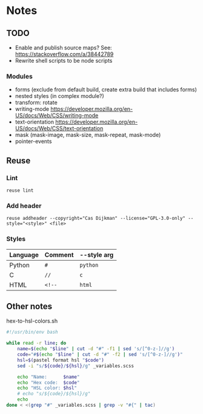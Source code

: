 <!--
SPDX-FileCopyrightText: 2021 Cas Dijkman

SPDX-License-Identifier: GPL-3.0-only
-->

# Notes

## TODO

- Enable and publish source maps?
    See: https://stackoverflow.com/a/38442789
- Rewrite shell scripts to be node scripts

### Modules

- forms (exclude from default build, create extra build that includes forms)
- nested styles (in complex module?)
- transform: rotate
- writing-mode https://developer.mozilla.org/en-US/docs/Web/CSS/writing-mode
- text-orientation https://developer.mozilla.org/en-US/docs/Web/CSS/text-orientation
- mask (mask-image, mask-size, mask-repeat, mask-mode)
- pointer-events

## Reuse

### Lint

`reuse lint`

### Add header

`reuse addheader --copyright="Cas Dijkman" --license="GPL-3.0-only" --style="<style>" <file>`

### Styles

| Language | Comment | --style arg |
|----------|---------|-------------|
| Python   | `#`     | `python`    |
| C        | `//`    | `c`         |
| HTML     | `<!--`  | `html`      |

## Other notes

hex-to-hsl-colors.sh

```bash
#!/usr/bin/env bash

while read -r line; do
    name=$(echo "$line" | cut -d "#" -f1 | sed 's/[^0-z-]//g')
    code="#$(echo "$line" | cut -d "#" -f2 | sed 's/[^0-z-]//g')"
    hsl=$(pastel format hsl "$code")
    sed -i "s/${code}/${hsl}/g" _variables.scss

    echo "Name:      $name"
    echo "Hex code:  $code"
    echo "HSL color: $hsl"
    # echo "s/${code}/${hsl}/g"
    echo
done < <(grep "#" _variables.scss | grep -v "#{" | tac)
```
